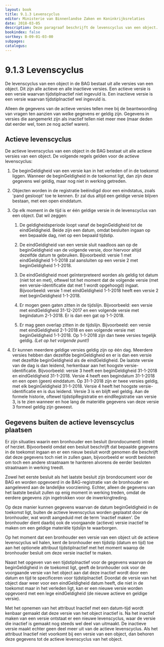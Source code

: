 ```yaml
---
layout: book
title: 9.1.3 Levenscyclus
editor: Ministerie van Binnenlandse Zaken en Koninkrijksrelaties
date: 2018-03-05
description: Deze paragraaf beschrijft de levenscyclus van een object.
bookindex: false
sortkey: B-09-01-03-00
subpages:
catalogus:
---
```


# 9.1.3 Levenscyclus

De levenscyclus van een object in de BAG bestaat uit alle versies van een object. Dit zijn alle actieve en alle inactieve versies. Een actieve versie is een versie waarvan tijdstipInactief niet ingevuld is. Een inactieve versie is een versie waarvan tijdstipInactief wel ingevuld is.

Alleen de gegevens van de actieve versies tellen mee bij de beantwoording van vragen ten aanzien van welke gegevens er geldig zijn. Gegevens in versies die aangemerkt zijn als inactief tellen niet meer mee (maar deden dat eerder wel, toen ze nog actief waren).

## Actieve levenscyclus

De actieve levenscyclus van een object in de BAG bestaat uit alle actieve versies van een object. De volgende regels gelden voor de actieve levenscyclus:

1. De beginGeldigheid van een versie kan in het verleden of in de toekomst liggen. Wanneer de beginGeldigheid in de toekomst ligt, dan zijn deze gegevens wel geldig, maar nog niet in werking getreden.

2. Objecten worden in de registratie beëindigd door een eindstatus, zoals 'pand gesloopt' toe te kennen. Er zal dus altijd een geldige versie blijven bestaan, met een open einddatum.

3. Op elk moment in de tijd is er één geldige versie in de levenscyclus van een object. Dat wil zeggen:

    1. De geldigheidsperiode loopt vanaf de beginGeldigheid tot de eindGeldigheid. Beide zijn een datum, omdat besluiten ingaan op een bepaalde dag, niet op een bepaald tijdstip.

    2. De eindGeldigheid van een versie sluit naadloos aan op de beginGeldigheid van de volgende versie, door hiervoor altijd dezelfde datum te gebruiken. Bijvoorbeeld: versie 1 met eindGeldigheid 1-1-2018 zal aansluiten op een versie 2 met beginGeldigheid 1-1-2018.

    3. De eindGeldigheid moet geïnterpreteerd worden als geldig tot datum (niet tot en met), oftewel tot het moment dat de volgende versie (met een versie-identificatie dat met 1 wordt opgehoogd) ingaat. Bijvoorbeeld: versie 1 met eindGeldigheid 1-1-2018 heeft een versie 2 met beginGeldigheid 1-1-2018.

    4. Er mogen geen gaten zitten in de tijdslijn. Bijvoorbeeld: een versie met eindGeldigheid 31-12-2017 en een volgende versie met begindatum 2-1-2018. Er is dan een gat op 1-1-2018.

    5. Er mag geen overlap zitten in de tijdslijn. Bijvoorbeeld: een versie met eindGeldigheid 2-1-2018 en een volgende versie met beginGeldigheid 1-1-2018. Op 1-1-2018 zijn dan twee versies tegelijk geldig. _(Let op het volgende punt!)_

4. Er kunnen meerdere geldige versies geldig zijn op één dag. Meerdere versies hebben dan dezelfde beginGeldigheid en er is dan een versie met dezelfde beginGeldigheid als de eindGeldigheid. De laatste versie van de dag is dan leidend, herkenbaar aan het hoogste versie-identificatie. Bijvoorbeeld: versie 3 heeft een beginGeldigheid 31-1-2018 en eindGeldigheid 31-1-2018. Versie 4 heeft een begindatum 31-1-2018 en een open (geen) einddatum. Op 31-1-2018 zijn er twee versies geldig, met elk beginGeldigheid 31-1-2018. Versie 4 heeft het hoogste versie-identificatie en is dus leidend. Versie 3 is en blijft wel geldig. Aan de formele historie, oftewel tijdstipRegistratie en eindRegistratie van versie 3, is te zien wanneer en hoe lang de materiële gegevens van deze versie 3 formeel geldig zijn geweest.

## Gegevens buiten de actieve levenscyclus plaatsen

Er zijn situaties waarin een bronhouder een besluit (brondocument) intrekt of herziet. Bijvoorbeeld omdat een besluit beschrijft dat bepaalde gegevens in de toekomst ingaan en er een nieuw besluit wordt genomen die beschrijft dat deze gegevens toch niet in zullen gaan, bijvoorbeeld er wordt besloten om toch een andere straatnaam te hanteren alvorens de eerder besloten straatnaam in werking treedt.

Zowel het eerste besluit als het laatste besluit zijn brondocument voor de BAG en worden opgevoerd in de BAG-registratie van de bronhouder en aangeleverd aan de landelijke voorziening. Echter, alleen de gegevens van het laatste besluit zullen op enig moment in werking treden, omdat de eerdere gegevens zijn ingetrokken voor de inwerkingtreding.

Op deze manier kunnen gegevens waarvan de datum beginGeldigheid in de toekomst ligt, buiten de actieve levenscyclus worden geplaatst door de bronhouder, wat wordt aangeduid met de term 'inactief maken'. De bronhouder dient daarbij ook de voorgaande (actieve) versie inactief te maken om een geldige materiële tijdslijn te waarborgen.

Op het moment dat een bronhouder een versie van een object uit de actieve levenscyclus wil halen, kent de bronhouder een tijdstip (datum en tijd) toe aan het optionele attribuut tijdstipInactief met het moment waarop de bronhouder besluit om deze versie inactief te maken.

Naast het opgeven van een tijdstipInactief voor de gegevens waarvan de beginGeldigheid in de toekomst ligt, geeft de bronhouder ook voor de voorgaande versie van het object aan dat deze inactief wordt door een datum en tijd te specificeren voor tijdstipInactief. Doordat de versie van het object daar weer voor een eindGeldigheid datum heeft, die niet in de toekomst maar in het verleden ligt, kan er een nieuwe versie worden opgevoerd met een lege eindGeldigheid (de nieuwe actieve en geldige versie).

Met het opnemen van het attribuut Inactief met een datum-tijd wordt kenbaar gemaakt dat deze versie van het object inactief is. Na het inactief maken van een versie ontstaat er een nieuwe levenscyclus, waar de versie die inactief is gemaakt nog steeds wel deel van uitmaakt. De inactieve versie maakt echter geen deel meer uit van de actieve levenscyclus. Als het attribuut Inactief niet voorkomt bij een versie van een object, dan behoren deze gegevens tot de actieve levenscyclus van het object.
